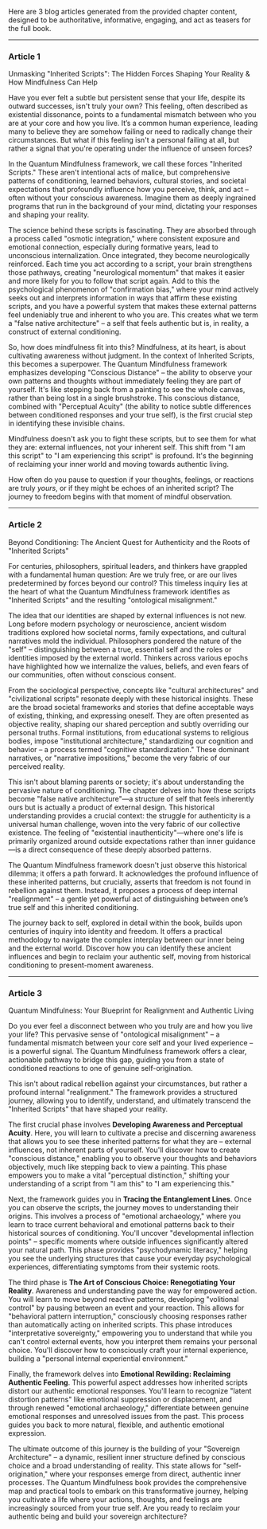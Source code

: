 Here are 3 blog articles generated from the provided chapter content, designed to be authoritative, informative, engaging, and act as teasers for the full book.

---

### Article 1

 Unmasking "Inherited Scripts": The Hidden Forces Shaping Your Reality & How Mindfulness Can Help



Have you ever felt a subtle but persistent sense that your life, despite its outward successes, isn't truly your own? This feeling, often described as existential dissonance, points to a fundamental mismatch between who you are at your core and how you live. It’s a common human experience, leading many to believe they are somehow failing or need to radically change their circumstances. But what if this feeling isn't a personal failing at all, but rather a signal that you're operating under the influence of unseen forces?

In the Quantum Mindfulness framework, we call these forces "Inherited Scripts." These aren't intentional acts of malice, but comprehensive patterns of conditioning, learned behaviors, cultural stories, and societal expectations that profoundly influence how you perceive, think, and act – often without your conscious awareness. Imagine them as deeply ingrained programs that run in the background of your mind, dictating your responses and shaping your reality.

The science behind these scripts is fascinating. They are absorbed through a process called "osmotic integration," where consistent exposure and emotional connection, especially during formative years, lead to unconscious internalization. Once integrated, they become neurologically reinforced. Each time you act according to a script, your brain strengthens those pathways, creating "neurological momentum" that makes it easier and more likely for you to follow that script again. Add to this the psychological phenomenon of "confirmation bias," where your mind actively seeks out and interprets information in ways that affirm these existing scripts, and you have a powerful system that makes these external patterns feel undeniably true and inherent to who you are. This creates what we term a "false native architecture" – a self that feels authentic but is, in reality, a construct of external conditioning.

So, how does mindfulness fit into this? Mindfulness, at its heart, is about cultivating awareness without judgment. In the context of Inherited Scripts, this becomes a superpower. The Quantum Mindfulness framework emphasizes developing "Conscious Distance" – the ability to observe your own patterns and thoughts without immediately feeling they are part of yourself. It's like stepping back from a painting to see the whole canvas, rather than being lost in a single brushstroke. This conscious distance, combined with "Perceptual Acuity" (the ability to notice subtle differences between conditioned responses and your true self), is the first crucial step in identifying these invisible chains.

Mindfulness doesn't ask you to fight these scripts, but to see them for what they are: external influences, not your inherent self. This shift from "I am this script" to "I am experiencing this script" is profound. It's the beginning of reclaiming your inner world and moving towards authentic living.

How often do you pause to question if your thoughts, feelings, or reactions are truly *yours*, or if they might be echoes of an inherited script? The journey to freedom begins with that moment of mindful observation.

---

### Article 2

 Beyond Conditioning: The Ancient Quest for Authenticity and the Roots of "Inherited Scripts"



For centuries, philosophers, spiritual leaders, and thinkers have grappled with a fundamental human question: Are we truly free, or are our lives predetermined by forces beyond our control? This timeless inquiry lies at the heart of what the Quantum Mindfulness framework identifies as "Inherited Scripts" and the resulting "ontological misalignment."

The idea that our identities are shaped by external influences is not new. Long before modern psychology or neuroscience, ancient wisdom traditions explored how societal norms, family expectations, and cultural narratives mold the individual. Philosophers pondered the nature of the "self" – distinguishing between a true, essential self and the roles or identities imposed by the external world. Thinkers across various epochs have highlighted how we internalize the values, beliefs, and even fears of our communities, often without conscious consent.

From the sociological perspective, concepts like "cultural architectures" and "civilizational scripts" resonate deeply with these historical insights. These are the broad societal frameworks and stories that define acceptable ways of existing, thinking, and expressing oneself. They are often presented as objective reality, shaping our shared perception and subtly overriding our personal truths. Formal institutions, from educational systems to religious bodies, impose "institutional architecture," standardizing our cognition and behavior – a process termed "cognitive standardization." These dominant narratives, or "narrative impositions," become the very fabric of our perceived reality.

This isn't about blaming parents or society; it's about understanding the pervasive nature of conditioning. The chapter delves into how these scripts become "false native architecture"—a structure of self that feels inherently ours but is actually a product of external design. This historical understanding provides a crucial context: the struggle for authenticity is a universal human challenge, woven into the very fabric of our collective existence. The feeling of "existential inauthenticity"—where one's life is primarily organized around outside expectations rather than inner guidance—is a direct consequence of these deeply absorbed patterns.

The Quantum Mindfulness framework doesn't just observe this historical dilemma; it offers a path forward. It acknowledges the profound influence of these inherited patterns, but crucially, asserts that freedom is not found in rebellion against them. Instead, it proposes a process of deep internal "realignment" – a gentle yet powerful act of distinguishing between one’s true self and this inherited conditioning.

The journey back to self, explored in detail within the book, builds upon centuries of inquiry into identity and freedom. It offers a practical methodology to navigate the complex interplay between our inner being and the external world. Discover how you can identify these ancient influences and begin to reclaim your authentic self, moving from historical conditioning to present-moment awareness.

---

### Article 3

 Quantum Mindfulness: Your Blueprint for Realignment and Authentic Living



Do you ever feel a disconnect between who you truly are and how you live your life? This pervasive sense of "ontological misalignment" – a fundamental mismatch between your core self and your lived experience – is a powerful signal. The Quantum Mindfulness framework offers a clear, actionable pathway to bridge this gap, guiding you from a state of conditioned reactions to one of genuine self-origination.

This isn't about radical rebellion against your circumstances, but rather a profound internal "realignment." The framework provides a structured journey, allowing you to identify, understand, and ultimately transcend the "Inherited Scripts" that have shaped your reality.

The first crucial phase involves **Developing Awareness and Perceptual Acuity**. Here, you will learn to cultivate a precise and discerning awareness that allows you to see these inherited patterns for what they are – external influences, not inherent parts of yourself. You'll discover how to create "conscious distance," enabling you to observe your thoughts and behaviors objectively, much like stepping back to view a painting. This phase empowers you to make a vital "perceptual distinction," shifting your understanding of a script from "I am this" to "I am experiencing this."

Next, the framework guides you in **Tracing the Entanglement Lines**. Once you can observe the scripts, the journey moves to understanding their origins. This involves a process of "emotional archaeology," where you learn to trace current behavioral and emotional patterns back to their historical sources of conditioning. You'll uncover "developmental inflection points" – specific moments where outside influences significantly altered your natural path. This phase provides "psychodynamic literacy," helping you see the underlying structures that cause your everyday psychological experiences, differentiating symptoms from their systemic roots.

The third phase is **The Art of Conscious Choice: Renegotiating Your Reality**. Awareness and understanding pave the way for empowered action. You will learn to move beyond reactive patterns, developing "volitional control" by pausing between an event and your reaction. This allows for "behavioral pattern interruption," consciously choosing responses rather than automatically acting on inherited scripts. This phase introduces "interpretative sovereignty," empowering you to understand that while you can't control external events, how you interpret them remains your personal choice. You'll discover how to consciously craft your internal experience, building a "personal internal experiential environment."

Finally, the framework delves into **Emotional Rewilding: Reclaiming Authentic Feeling**. This powerful aspect addresses how inherited scripts distort our authentic emotional responses. You'll learn to recognize "latent distortion patterns" like emotional suppression or displacement, and through renewed "emotional archaeology," differentiate between genuine emotional responses and unresolved issues from the past. This process guides you back to more natural, flexible, and authentic emotional expression.

The ultimate outcome of this journey is the building of your "Sovereign Architecture" – a dynamic, resilient inner structure defined by conscious choice and a broad understanding of reality. This state allows for "self-origination," where your responses emerge from direct, authentic inner processes. The Quantum Mindfulness book provides the comprehensive map and practical tools to embark on this transformative journey, helping you cultivate a life where your actions, thoughts, and feelings are increasingly sourced from your true self. Are you ready to reclaim your authentic being and build your sovereign architecture?